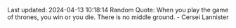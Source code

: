 Last updated: 2024-04-13 10:18:14
Random Quote: When you play the game of thrones, you win or you die.  There is no middle ground.  -  Cersei Lannister